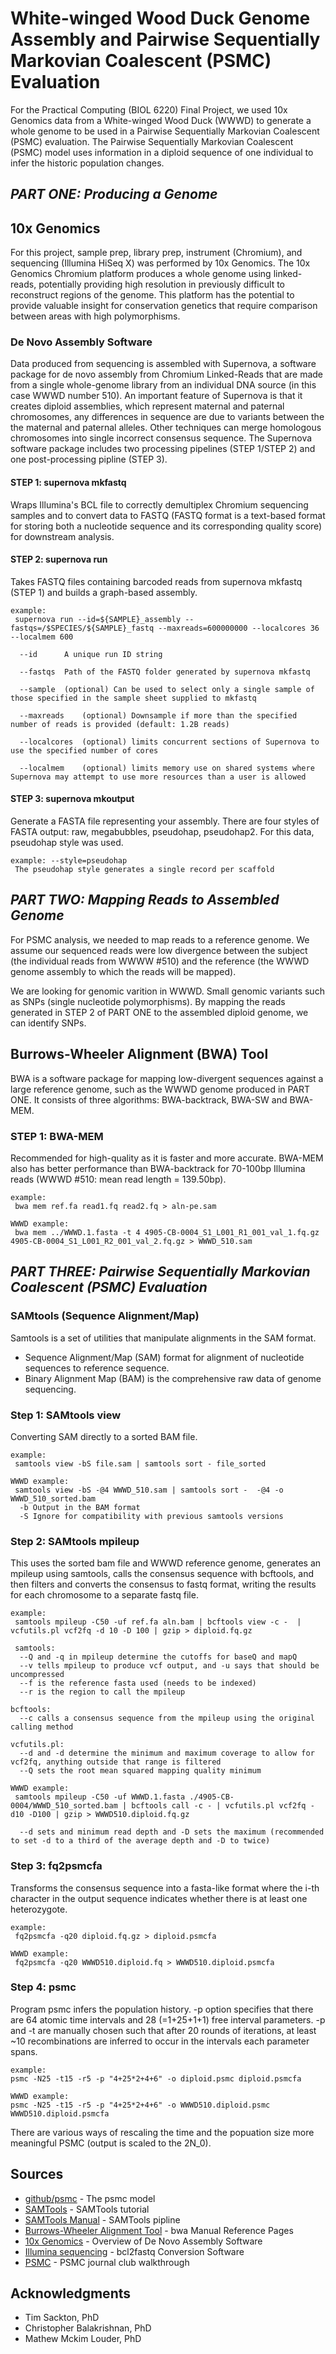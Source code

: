 # White-winged Wood Duck Genome Assembly and Pairwise Sequentially Markovian Coalescent (PSMC) Evaluation

For the Practical Computing (BIOL 6220) Final Project, we used 10x Genomics data from a White-winged Wood Duck (WWWD) to generate a whole genome to be used in a Pairwise Sequentially Markovian Coalescent (PSMC) evaluation. The Pairwise Sequentially Markovian Coalescent (PSMC) model uses information in a  diploid sequence of one individual to infer the historic population changes.

## *PART ONE: Producing a Genome*

## 10x Genomics 

For this project, sample prep, library prep, instrument (Chromium), and sequencing (Illumina HiSeq X) was performed by 10x Genomics. The 10x Genomics Chromium platform produces a whole genome using linked-reads, potentially providing high resolution in previously difficult to reconstruct regions of the genome. This platform has the potential to provide valuable insight for conservation genetics that require comparison between areas with high polymorphisms.
 

### De Novo Assembly Software
Data produced from sequencing is assembled with Supernova, a software package for de novo assembly from Chromium Linked-Reads that are made from a single whole-genome library from an individual DNA source (in this case WWWD number 510). An important feature of Supernova is that it creates diploid assemblies, which represent maternal and paternal chromosomes, any differences in sequence are due to variants between the the maternal and paternal alleles. Other techniques can merge homologous chromosomes into single incorrect consensus sequence. The Supernova software package includes two processing pipelines (STEP 1/STEP 2) and one post-processing pipline (STEP 3).

#### STEP 1: supernova mkfastq 

Wraps Illumina's BCL file to correctly demultiplex Chromium sequencing samples and to convert data to FASTQ (FASTQ format is a text-based format for storing both a nucleotide sequence and its corresponding quality score) for downstream analysis.

#### STEP 2: supernova run 

Takes FASTQ files containing barcoded reads from supernova mkfastq (STEP 1) and builds a graph-based assembly.

```
example: 
 supernova run --id=${SAMPLE}_assembly --fastqs=/$SPECIES/${SAMPLE}_fastq --maxreads=600000000 --localcores 36 --localmem 600
 
  --id      A unique run ID string
  
  --fastqs	Path of the FASTQ folder generated by supernova mkfastq
  
  --sample	(optional) Can be used to select only a single sample of those specified in the sample sheet supplied to mkfastq
  
  --maxreads	(optional) Downsample if more than the specified number of reads is provided (default: 1.2B reads)
  
  --localcores	(optional) limits concurrent sections of Supernova to use the specified number of cores
  
  --localmem	(optional) limits memory use on shared systems where Supernova may attempt to use more resources than a user is allowed

```

#### STEP 3: supernova mkoutput

Generate a FASTA file representing your assembly. There are four styles of FASTA output: raw, megabubbles, pseudohap, pseudohap2. For this data, pseudohap style was used.

```
example: --style=pseudohap
 The pseudohap style generates a single record per scaffold
```

## *PART TWO: Mapping Reads to Assembled Genome*

For PSMC analysis, we needed to map reads to a reference genome. We assume our sequenced reads were low divergence between the subject (the individual reads from WWWW #510) and the reference (the WWWD genome assembly to which the reads will be mapped). 

We are looking for genomic varition in WWWD. Small genomic variants such as SNPs (single nucleotide polymorphisms). By mapping the reads generated in STEP 2 of PART ONE to the assembled diploid genome, we can identify SNPs.


## Burrows-Wheeler Alignment (BWA) Tool

BWA is a software package for mapping low-divergent sequences against a large reference genome, such as the WWWD genome produced in PART ONE. It consists of three algorithms: BWA-backtrack, BWA-SW and BWA-MEM.

### STEP 1: BWA-MEM

Recommended for high-quality as it is faster and more accurate. BWA-MEM also has better performance than BWA-backtrack for 70-100bp Illumina reads (WWWD #510: mean read length = 139.50bp).

```
example: 
 bwa mem ref.fa read1.fq read2.fq > aln-pe.sam
 
WWWD example: 
 bwa mem ../WWWD.1.fasta -t 4 4905-CB-0004_S1_L001_R1_001_val_1.fq.gz 4905-CB-0004_S1_L001_R2_001_val_2.fq.gz > WWWD_510.sam
```
## *PART THREE: Pairwise Sequentially Markovian Coalescent (PSMC) Evaluation*

### SAMtools (Sequence Alignment/Map)

Samtools is a set of utilities that manipulate alignments in the SAM format. 
 - Sequence Alignment/Map (SAM) format for alignment of nucleotide sequences to reference sequence. 
 - Binary Alignment Map (BAM) is the comprehensive raw data of genome sequencing.

### Step 1: SAMtools view

Converting SAM directly to a sorted BAM file. 

```
example:
 samtools view -bS file.sam | samtools sort - file_sorted
 
WWWD example:
 samtools view -bS -@4 WWWD_510.sam | samtools sort -  -@4 -o WWWD_510_sorted.bam
  -b Output in the BAM format
  -S Ignore for compatibility with previous samtools versions
```

### Step 2: SAMtools mpileup

This uses the sorted bam file and WWWD reference genome, generates an mpileup using samtools, calls the consensus sequence with bcftools, and then filters and converts the consensus to fastq format, writing the results for each chromosome to a separate fastq file. 

```
example: 
 samtools mpileup -C50 -uf ref.fa aln.bam | bcftools view -c -  | vcfutils.pl vcf2fq -d 10 -D 100 | gzip > diploid.fq.gz
 
 samtools:
  --Q and -q in mpileup determine the cutoffs for baseQ and mapQ
  --v tells mpileup to produce vcf output, and -u says that should be uncompressed
  --f is the reference fasta used (needs to be indexed)
  --r is the region to call the mpileup

bcftools:
  --c calls a consensus sequence from the mpileup using the original calling method 

vcfutils.pl:
  --d and -d determine the minimum and maximum coverage to allow for vcf2fq, anything outside that range is filtered
  --Q sets the root mean squared mapping quality minimum

WWWD example:
 samtools mpileup -C50 -uf WWWD.1.fasta ./4905-CB-0004/WWWD_510_sorted.bam | bcftools call -c - | vcfutils.pl vcf2fq -d10 -D100 | gzip > WWWD510.diploid.fq.gz  
  
  --d sets and minimum read depth and -D sets the maximum (recommended to set -d to a third of the average depth and -D to twice)
```

### Step 3: fq2psmcfa

Transforms the consensus sequence into a fasta-like format where the i-th character in the output sequence indicates whether there is at least one heterozygote.

```
example: 
 fq2psmcfa -q20 diploid.fq.gz > diploid.psmcfa

WWWD example: 
 fq2psmcfa -q20 WWWD510.diploid.fq > WWWD510.diploid.psmcfa
 ```
 
 ### Step 4: psmc
 
 Program psmc infers the population history. 
  -p option specifies that there are 64 atomic time intervals and 28 (=1+25+1+1) free interval parameters. 
  -p and -t  are manually chosen such that after 20 rounds of iterations, at least ~10 recombinations are inferred to occur in the intervals each parameter spans.
 
 ```
example: 
 psmc -N25 -t15 -r5 -p "4+25*2+4+6" -o diploid.psmc diploid.psmcfa

WWWD example: 
 psmc -N25 -t15 -r5 -p "4+25*2+4+6" -o WWWD510.diploid.psmc WWWD510.diploid.psmcfa
 ```
There are various ways of rescaling the time and the popuation size more meaningful PSMC (output is scaled to the 2N_0).

## Sources

* [github/psmc](https://github.com/lh3/psmc) - The psmc model
* [SAMTools](https://davetang.org/wiki/tiki-index.php?page=SAMTools) - SAMTools tutorial
* [SAMTools Manual](http://www.htslib.org/doc/samtools-1.1.html) - SAMTools pipline
* [Burrows-Wheeler Alignment Tool](http://bio-bwa.sourceforge.net/bwa.shtml) - bwa Manual Reference Pages
* [10x Genomics](https://support.illumina.com/sequencing/sequencing_software/bcl2fastq-conversion-software.html) - Overview of De Novo Assembly Software
* [Illumina sequencing](https://github.com/lh3/psmc) - bcl2fastq Conversion Software
* [PSMC](https://informatics.fas.harvard.edu/psmc-journal-club-walkthrough.html) - PSMC journal club walkthrough

## Acknowledgments

* Tim Sackton, PhD
* Christopher Balakrishnan, PhD
* Mathew Mckim Louder, PhD
